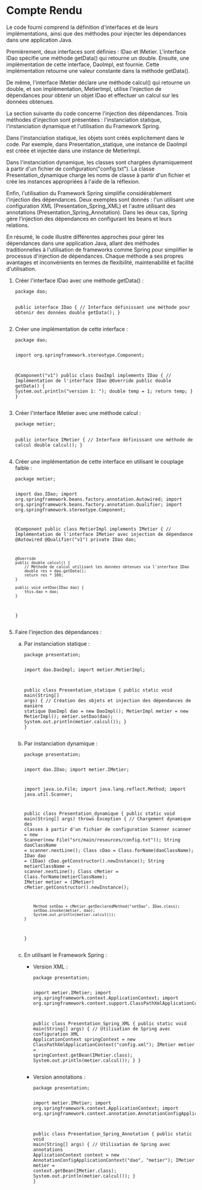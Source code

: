 <h1>Compte Rendu</h1>
<p>Le code fourni comprend la définition d'interfaces et de leurs implémentations, ainsi que des méthodes pour injecter les dépendances dans une application Java.

Premièrement, deux interfaces sont définies : IDao et IMetier. L'interface IDao spécifie une méthode getData() qui retourne un double. Ensuite, une implémentation de cette interface, DaoImpl, est fournie. Cette implémentation retourne une valeur constante dans la méthode getData().

De même, l'interface IMetier déclare une méthode calcul() qui retourne un double, et son implémentation, MetierImpl, utilise l'injection de dépendances pour obtenir un objet IDao et effectuer un calcul sur les données obtenues.

La section suivante du code concerne l'injection des dépendances. Trois méthodes d'injection sont présentées : l'instanciation statique, l'instanciation dynamique et l'utilisation du Framework Spring.

Dans l'instanciation statique, les objets sont créés explicitement dans le code. Par exemple, dans Presentation_statique, une instance de DaoImpl est créée et injectée dans une instance de MetierImpl.

Dans l'instanciation dynamique, les classes sont chargées dynamiquement à partir d'un fichier de configuration("config.txt"). La classe Presentation_dynamique charge les noms de classe à partir d'un fichier et crée les instances appropriées à l'aide de la réflexion.

Enfin, l'utilisation du Framework Spring simplifie considérablement l'injection des dépendances. Deux exemples sont donnés : l'un utilisant une configuration XML (Presentation_Spring_XML) et l'autre utilisant des annotations (Presentation_Spring_Annotation). Dans les deux cas, Spring gère l'injection des dépendances en configurant les beans et leurs relations.

En résumé, le code illustre différentes approches pour gérer les dépendances dans une application Java, allant des méthodes traditionnelles à l'utilisation de frameworks comme Spring pour simplifier le processus d'injection de dépendances. Chaque méthode a ses propres avantages et inconvénients en termes de flexibilité, maintenabilité et facilité d'utilisation.



</p>
<ol>
    <li>
        <p>Créer l'interface IDao avec une méthode getData() :</p>
        <pre><code>package dao;

public interface IDao {
// Interface définissant une méthode pour obtenir des données
double getData();
}</code></pre>
</li>
<li>
<p>Créer une implémentation de cette interface :</p>
<pre><code>package dao;

import org.springframework.stereotype.Component;

@Component("v1")
public class DaoImpl implements IDao {
// Implémentation de l'interface IDao
@Override
public double getData() {
System.out.println("version 1: ");
double temp = 1;
return temp;
}
}</code></pre>
</li>
<li>
<p>Créer l'interface IMetier avec une méthode calcul :</p>
<pre><code>package metier;

public interface IMetier {
// Interface définissant une méthode de calcul
double calcul();
}</code></pre>
</li>
<li>
<p>Créer une implémentation de cette interface en utilisant le couplage faible :</p>
<pre><code>package metier;

import dao.IDao;
import org.springframework.beans.factory.annotation.Autowired;
import org.springframework.beans.factory.annotation.Qualifier;
import org.springframework.stereotype.Component;

@Component
public class MetierImpl implements IMetier {
// Implémentation de l'interface IMetier avec injection de dépendance
@Autowired
@Qualifier("v1")
private IDao dao;

    @Override
    public double calcul() {
        // Méthode de calcul utilisant les données obtenues via l'interface IDao
        double res = dao.getData();
        return res * 100;
    }

    public void setDao(IDao dao) {
        this.dao = dao;
    }
}</code></pre>
</li>
<li>
<p>Faire l'injection des dépendances :</p>
<ol type="a">
<li>
<p>Par instanciation statique :</p>
<pre><code>package presentation;

import dao.DaoImpl;
import metier.MetierImpl;

public class Presentation_statique {
public static void main(String[] args) {
// Création des objets et injection des dépendances de manière statique
DaoImpl dao = new DaoImpl();
MetierImpl metier = new MetierImpl();
metier.setDao(dao);
System.out.println(metier.calcul());
}
}</code></pre>
</li>
<li>
<p>Par instanciation dynamique :</p>
<pre><code>package presentation;

import dao.IDao;
import metier.IMetier;

import java.io.File;
import java.lang.reflect.Method;
import java.util.Scanner;

public class Presentation_dynamique {
public static void main(String[] args) throws Exception {
// Chargement dynamique des classes à partir d'un fichier de configuration
Scanner scanner = new Scanner(new File("src/main/resources/config.txt"));
String daoClassName = scanner.nextLine();
Class cDao = Class.forName(daoClassName);
IDao dao = (IDao) cDao.getConstructor().newInstance();
String metierClassName = scanner.nextLine();
Class cMetier = Class.forName(metierClassName);
IMetier metier = (IMetier) cMetier.getConstructor().newInstance();

        Method setDao = cMetier.getDeclaredMethod("setDao", IDao.class);
        setDao.invoke(metier, dao);
        System.out.println(metier.calcul());
    }
}</code></pre>
</li>
<li>
<p>En utilisant le Framework Spring :</p>
<ul>
<li>
<p>Version XML :</p>
<pre><code>package presentation;

import metier.IMetier;
import org.springframework.context.ApplicationContext;
import org.springframework.context.support.ClassPathXmlApplicationContext;

public class Presentation_Spring_XML {
public static void main(String[] args) {
// Utilisation de Spring avec configuration XML
ApplicationContext springContext = new ClassPathXmlApplicationContext("config.xml");
IMetier metier = springContext.getBean(IMetier.class);
System.out.println(metier.calcul());
}
}</code></pre>
</li>
<li>
<p>Version annotations :</p>
<pre><code>package presentation;

import metier.IMetier;
import org.springframework.context.ApplicationContext;
import org.springframework.context.annotation.AnnotationConfigApplicationContext;

public class Presentation_Spring_Annotation {
public static void main(String[] args) {
// Utilisation de Spring avec annotations
ApplicationContext context = new AnnotationConfigApplicationContext("dao", "metier");
IMetier metier = context.getBean(IMetier.class);
System.out.println(metier.calcul());
}
}</code></pre>
</li>
</ul>
</li>
</ol>
</li>
</ol>
